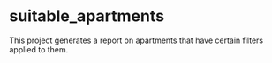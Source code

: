 # suitable_apartments
This project generates a report on apartments that have certain filters applied to them.
